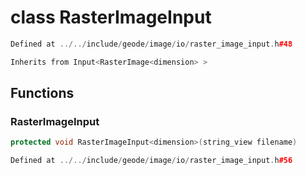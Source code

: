 # class RasterImageInput

```cpp
Defined at ../../include/geode/image/io/raster_image_input.h#48
```

```cpp
Inherits from Input<RasterImage<dimension> >
```



## Functions

### RasterImageInput

```cpp
protected void RasterImageInput<dimension>(string_view filename)
```

```cpp
Defined at ../../include/geode/image/io/raster_image_input.h#56
```



